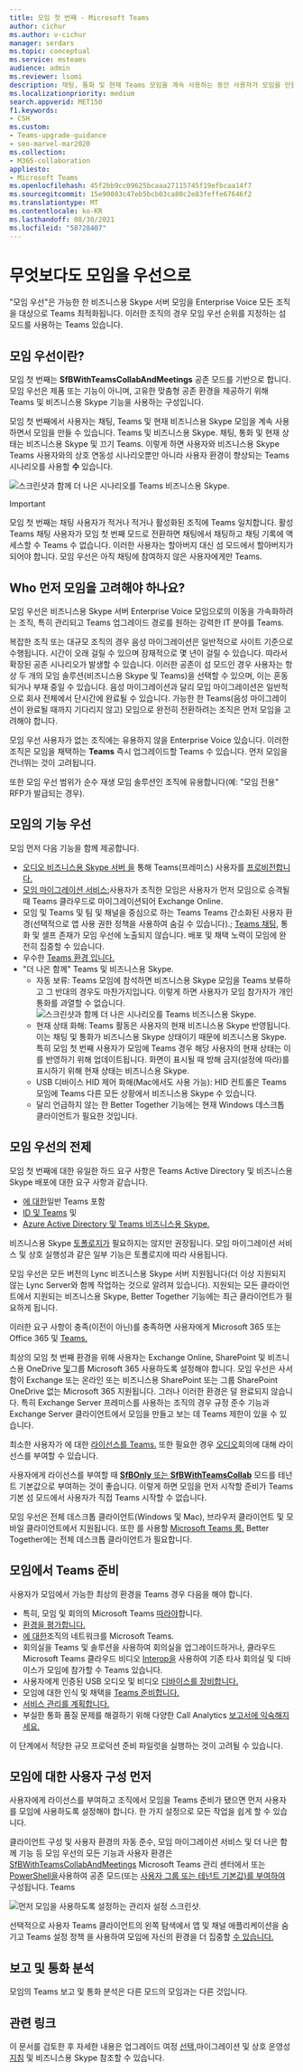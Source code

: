 ```yaml
---
title: 모임 첫 번째 - Microsoft Teams
author: cichur
ms.author: v-cichur
manager: serdars
ms.topic: conceptual
ms.service: msteams
audience: admin
ms.reviewer: lsomi
description: 채팅, 통화 및 현재 Teams 모임을 계속 사용하는 동안 사용자가 모임을 만들 수 비즈니스용 Skype 먼저 자세히 알아보습니다.
ms.localizationpriority: medium
search.appverid: MET150
f1.keywords:
- CSH
ms.custom:
- Teams-upgrade-guidance
- seo-marvel-mar2020
ms.collection:
- M365-collaboration
appliesto:
- Microsoft Teams
ms.openlocfilehash: 45f2bb9cc09625bcaaa27115745f19efbcaa14f7
ms.sourcegitcommit: 15e90083c47eb5bcb03ca80c2e83feffe67646f2
ms.translationtype: MT
ms.contentlocale: ko-KR
ms.lasthandoff: 08/30/2021
ms.locfileid: "58728407"
---
```

# <a name="meetings-first"></a>무엇보다도 모임을 우선으로

"모임 우선"은 가능한 한 비즈니스용 Skype 서버 모임을 Enterprise Voice 모든 조직을 대상으로 Teams 최적화됩니다. 이러한 조직의 경우 모임 우선 순위를  지정하는 섬 모드를 사용하는 Teams 있습니다.

## <a name="what-is-meetings-first"></a>모임 우선이란?

모임 첫 번째는 **SfBWithTeamsCollabAndMeetings** 공존 모드를 기반으로 합니다. 모임 우선은 제품 또는 기능이 아니며, 고유한 맞춤형 공존 환경을 제공하기 위해 Teams 및 비즈니스용 Skype 기능을 사용하는 구성입니다.

모임 첫 번째에서 사용자는 채팅, Teams 및 현재 비즈니스용 Skype 모임을 계속 사용하면서 모임을 만들 수 있습니다. Teams 및 비즈니스용 Skype. 채팅, 통화 및 현재 상태는 비즈니스용 Skype 및 끄기 Teams. 이렇게 하면 사용자와 비즈니스용 Skype Teams 사용자와의 상호 연동성 시나리오뿐만 아니라 사용자 환경이 향상되는 Teams 시나리오를 사용할 **수** 있습니다.

![스크린샷과 함께 더 나은 시나리오를 Teams 비즈니스용 Skype.](media/meetings-first-meeting-in-meeting.png)

> [!Important]
> 모임 첫 번째는 채팅 사용자가 적거나 적거나 활성화된 조직에 Teams 일치합니다. 활성 Teams 채팅 사용자가 모임 첫 번째 모드로 전환하면 채팅에서 채팅하고 채팅 기록에 액세스할 수 Teams 수 없습니다. 이러한 사용자는 할아버지  대신 섬 모드에서 할아버지가 되어야 합니다. 모임 우선은 아직 채팅에 참여하지 않은 사용자에게만 Teams.

## <a name="who-should-consider-meetings-first"></a>Who 먼저 모임을 고려해야 하나요?

모임 우선은 비즈니스용 Skype 서버 Enterprise Voice 모임으로의 이동을 가속화하려는 조직, 특히 관리되고 Teams 업그레이드 경로를 원하는 강력한 IT 분야를 Teams.

복잡한 조직 또는 대규모 조직의 경우 음성 마이그레이션은 일반적으로 사이트 기준으로 수행됩니다. 시간이 오래 걸릴 수 있으며 잠재적으로 몇 년이 걸릴 수 있습니다. 따라서 확장된 공존 시나리오가 발생할 수 있습니다. 이러한 공존이 섬  모드인 경우 사용자는 항상 두 개의 모임 솔루션(비즈니스용 Skype 및 Teams)을 선택할 수 있으며, 이는 혼동되거나 부재 중일 수 있습니다. 음성 마이그레이션과 달리 모임 마이그레이션은 일반적으로 회사 전체에서 단시간에 완료될 수 있습니다. 가능한 한 Teams(음성 마이그레이션이 완료될 때까지 기다리지 않고) 모임으로 완전히 전환하려는 조직은 먼저 모임을 고려해야 합니다.

모임 우선 사용자가 없는 조직에는 유용하지 않을 Enterprise Voice 있습니다. 이러한 조직은 모임을 채택하는 **Teams** 즉시 업그레이드할 Teams 수 있습니다. 먼저 모임을 건너뛰는 것이 고려됩니다.

또한 모임 우선 범위가 순수 재생 모임 솔루션인 조직에 유용합니다(예: "모임 전용" RFP가 발급되는 경우).

## <a name="capabilities-in-meetings-first"></a>모임의 기능 우선

모임 먼저 다음 기능을 함께 제공합니다.

- [오디오 비즈니스용 Skype 서버 을](./tutorial-audio-conferencing.yml?tutorial-step=3) 통해 Teams(프레미스) 사용자를 [프로비전합니다.](tutorial-audio-conferencing.yml)
- [모임 마이그레이션 서비스:](/skypeforbusiness/audio-conferencing-in-office-365/setting-up-the-meeting-migration-service-mms)사용자가 조직한 모임은 사용자가 먼저 모임으로 승격될 때 Teams 클라우드로 마이그레이션되어 Exchange Online.
- 모임 및 Teams 및 팀 및 채널을 중심으로 하는 Teams Teams 간소화된 사용자 환경(선택적으로 앱 [](teams-app-permission-policies.md)사용 권한 정책을 사용하여 숨길 수 있습니다).; [Teams 채팅,](teams-client-experience-and-conformance-to-coexistence-modes.md) 통화 및 셀프 존재가 모임 우선에 노출되지 않습니다. 배포 및 채택 노력이 모임에 완전히 집중할 수 있습니다.
- 우수한 [Teams 환경 입니다.](tutorial-meetings-in-teams.yml)
- "더 나은 함께" Teams 및 비즈니스용 Skype. 
  - 자동 보류: Teams 모임에 참석하면 비즈니스용 Skype 모임을 Teams 보류하고 그 반대의 경우도 마찬가지입니다. 이렇게 하면 사용자가 모임 참가자가 개인 통화를 과열할 수 없습니다.
    ![스크린샷과 함께 더 나은 시나리오를 Teams 비즈니스용 Skype.](media/meetings-first-better-together-hold.png)
  - 현재 상태 화해: Teams 활동은 사용자의 현재 비즈니스용 Skype 반영됩니다. 이는 채팅 및 통화가 비즈니스용 Skype 상태이기 때문에 비즈니스용 Skype. 특히 모임 첫 번째 사용자가 모임에 Teams 경우 해당 사용자의 현재 상태는 이를 반영하기 위해 업데이트됩니다. 화면이 표시될 때 방해 금지(설정에 따라)를 표시하기 위해 현재 상태는 비즈니스용 Skype.
  - USB 디바이스 HID 제어 화해(Mac에서도 사용 가능): HID 컨트롤은 Teams 모임에 Teams 다른 모든 상황에서 비즈니스용 Skype 수 있습니다.
  - 달리 언급하지 않는 한 Better Together 기능에는 현재 Windows 데스크톱 클라이언트가 필요한 것입니다.

## <a name="prerequisites-for-meetings-first"></a>모임 우선의 전제

모임 첫 번째에 대한 유일한 하드 요구 사항은 Teams Active Directory 및 비즈니스용 Skype 배포에 대한 요구 사항과 같습니다.

- [에 대한](upgrade-plan-journey-prerequisites.md)일반 Teams 포함
- [ID 및 Teams](identify-models-authentication.md) 및
- [Azure Active Directory 및 Teams 비즈니스용 Skype.](/skypeforbusiness/hybrid/configure-azure-ad-connect)

비즈니스용 Skype [토폴로지가](/skypeforbusiness/hybrid/configure-federation-with-skype-for-business-online) 필요하지는 않지만 권장됩니다. 모임 마이그레이션 서비스 및 상호 실행성과 같은 일부 기능은 토폴로지에 따라 사용됩니다.

모임 우선은 모든 버전의 Lync 비즈니스용 Skype 서버 지원됩니다(더 이상 지원되지 않는 Lync Server와 함께 작업하는 것으로 알려져 있습니다). 지원되는 모든 클라이언트에서 지원되는 비즈니스용 Skype, Better Together 기능에는 최근 클라이언트가 필요하게 됩니다.

이러한 요구 사항이 충족(이전이 아닌)를 충족하면 사용자에게 Microsoft 365 또는 Office 365 및 [Teams.](/office365/enterprise/assign-licenses-to-user-accounts)

최상의 모임 첫 번째 환경을 위해 사용자는 [](exchange-teams-interact.md)Exchange Online, SharePoint 및 비즈니스용 OneDrive [및](sharepoint-onedrive-interact.md)그룹 Microsoft 365 사용하도록 설정해야 합니다. 모임 우선은 사서함이 Exchange 또는 온라인 또는 비즈니스용 SharePoint 또는 그룹 SharePoint OneDrive 없는 Microsoft 365 지원됩니다. 그러나 이러한 환경은 덜 완료되지 않습니다. 특히 Exchange Server 프레미스를 사용하는 조직의 경우 규정 준수 기능과 Exchange Server 클라이언트에서 모임을 만들고 보는 데 Teams 제한이 있을 수 있습니다.

최소한 사용자가 에 대한 [라이선스를 Teams.](/microsoft-365/admin/manage/assign-licenses-to-users) 또한 필요한 경우 [오디오](set-up-audio-conferencing-in-teams.md)회의에 대해 라이선스를 부여할 수 있습니다.

사용자에게 라이선스를 부여할 때 [ **SfBOnly** 또는 **SfBWithTeamsCollab**](/powershell/module/skype/grant-csteamsupgradepolicy?view=skype-ps) 모드를 테넌트 기본값으로 부여하는 것이 좋습니다. 이렇게 하면 모임을 먼저 시작할 준비가 Teams 기본  섬 모드에서 사용자가 직접 Teams 시작할 수 없습니다.

모임 우선은 전체 데스크톱 클라이언트(Windows 및 Mac), 브라우저 클라이언트 및 모바일 클라이언트에서 지원됩니다. 또한 를 사용할 [Microsoft Teams 룸.](/microsoftteams/room-systems/) Better Together에는 전체 데스크톱 클라이언트가 필요합니다.

## <a name="prepare-for-teams-meetings-in-meetings-first"></a>모임에서 Teams 준비

사용자가 모임에서 가능한 최상의 환경을 Teams 경우 다음을 해야 합니다.

- 특히, 모임 및 회의의 Microsoft Teams [따라야](deploy-meetings-microsoft-teams-landing-page.md)합니다.
- [환경을 평가합니다.](3-envision-evaluate-my-environment.md)
- [에 대한](prepare-network.md)조직의 네트워크를 Microsoft Teams.
- 회의실을 Teams 및 솔루션을 [](/skypeforbusiness/certification/devices-meeting-rooms?bc=%2fmicrosoftteams%2fbreadcrumb%2ftoc.json&toc=%2fMicrosoftTeams%2ftoc.json)사용하여 회의실을 업그레이드하거나, 클라우드 Microsoft Teams 클라우드 비디오 [Interop을](cloud-video-interop.md) 사용하여 기존 타사 회의실 및 디바이스가 모임에 참가할 수 Teams 있습니다.
- 사용자에게 인증된 USB 오디오 및 비디오 [디바이스를 장비합니다.](/skypeforbusiness/certification/devices-usb-devices?bc=%2fmicrosoftteams%2fbreadcrumb%2ftoc.json&toc=%2fMicrosoftTeams%2ftoc.json)
- 모임에 대한 인식 및 채택을 [Teams 준비합니다.](adopt-microsoft-teams-landing-page.md)
- [서비스 관리를 계획합니다.](4-envision-plan-my-service-management.md)
- 부실한 통화 품질 문제를 해결하기 위해 다양한 Call Analytics [보고서에 익숙해지세요.](use-call-analytics-to-troubleshoot-poor-call-quality.md)

이 단계에서 적당한 규모 프로덕션 준비 파일럿을 실행하는 것이 고려될 수 있습니다.

## <a name="configure-users-for-meetings-first"></a>모임에 대한 사용자 구성 먼저

사용자에게 라이선스를 부여하고 조직에서 모임을 Teams 준비가 됐으면 먼저 사용자를 모임에 사용하도록 설정해야 합니다. 한 가지 설정으로 모든 작업을 쉽게 할 수 있습니다.

클라이언트 구성 및 사용자 환경의 자동 준수, 모임 마이그레이션 [](teams-client-experience-and-conformance-to-coexistence-modes.md) 서비스 및 더 나은 함께 기능 등 모임 우선의 모든 기능과 사용자 환경은 [SfBWithTeamsCollabAndMeetings](setting-your-coexistence-and-upgrade-settings.md) Microsoft Teams 관리 센터에서 또는 [PowerShell을](/powershell/module/skype/grant-csteamsupgradepolicy?view=skype-ps)사용하여 공존 모드(또는 [사용자 그룹 또는 테넌트 기본값)를 부여하여](manage-teams-in-modern-portal.md) 구성됩니다. Teams

![먼저 모임을 사용하도록 설정하는 관리자 설정 스크린샷.](media/teams-meeting-admin-settings.png)

선택적으로 사용자 Teams 클라이언트의 왼쪽 탐색에서 앱 및 채널 애플리케이션을 숨기고 Teams 설정 정책 을 사용하여 모임에 자신의 환경을 더 집중할 [수 있습니다.](teams-app-setup-policies.md)

## <a name="reporting-and-call-analytics"></a>보고 및 통화 분석

모임의 Teams 보고 및 통화 분석은 다른 모드의 모임과는 다른 것입니다.

## <a name="related-links"></a>관련 링크

이 문서를 검토한 후 자세한 내용은 업그레이드 여정 [](migration-interop-guidance-for-teams-with-skype.md) [선택,](upgrade-and-coexistence-of-skypeforbusiness-and-teams.md)마이그레이션 및 상호 운영성 [지침](coexistence-chat-calls-presence.md) 및 비즈니스용 Skype 참조할 수 있습니다.

